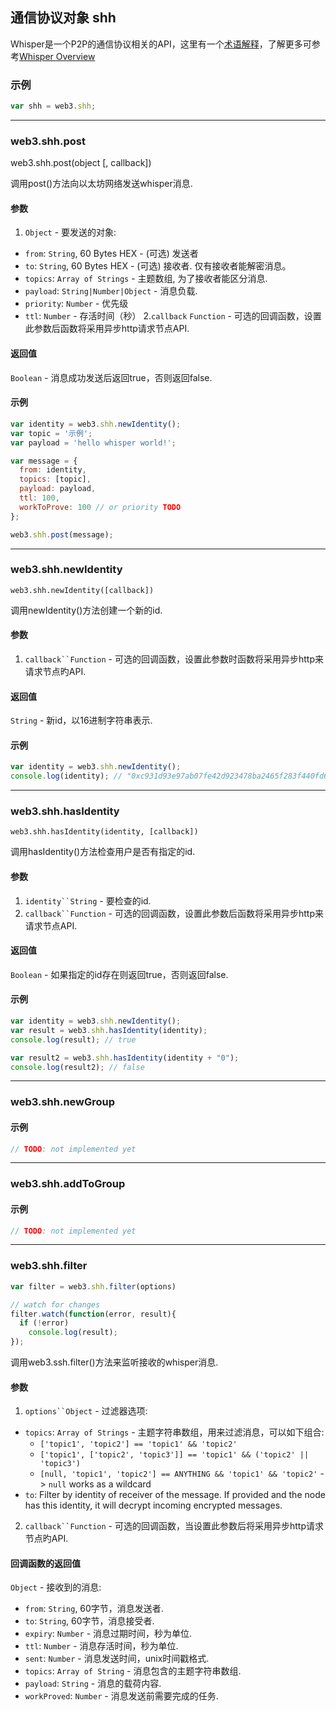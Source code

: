 
## 通信协议对象 shh

Whisper是一个P2P的通信协议相关的API，这里有一个[术语解释](https://learnblockchain.cn/books/geth/term.html)，了解更多可参考[Whisper  Overview](https://github.com/ethereum/wiki/wiki/Whisper-Overview)


### 示例

```js
var shh = web3.shh;
```

***

### web3.shh.post

   web3.shh.post(object [, callback])

调用post()方法向以太坊网络发送whisper消息.

#### 参数

1. `Object` - 要发送的对象:
  - `from`: `String`, 60 Bytes HEX - (可选) 发送者
  - `to`: `String`, 60 Bytes  HEX - (可选) 接收者. 仅有接收者能解密消息。
  - `topics`: `Array of Strings` - 主题数组, 为了接收者能区分消息.
  - `payload`: `String|Number|Object` - 消息负载.
  - `priority`: `Number` - 优先级
  - `ttl`: `Number` - 存活时间（秒）
2.`callback` `Function` - 可选的回调函数，设置此参数后函数将采用异步http请求节点API.

#### 返回值

`Boolean` - 消息成功发送后返回true，否则返回false.


#### 示例

```js
var identity = web3.shh.newIdentity();
var topic = '示例';
var payload = 'hello whisper world!';

var message = {
  from: identity,
  topics: [topic],
  payload: payload,
  ttl: 100,
  workToProve: 100 // or priority TODO
};

web3.shh.post(message);
```

***

### web3.shh.newIdentity

    web3.shh.newIdentity([callback])

调用newIdentity()方法创建一个新的id.

#### 参数

1. `callback``Function` - 可选的回调函数，设置此参数时函数将采用异步http来请求节点旳API.


#### 返回值

`String` - 新id，以16进制字符串表示.


#### 示例

```js
var identity = web3.shh.newIdentity();
console.log(identity); // "0xc931d93e97ab07fe42d923478ba2465f283f440fd6cabea4dd7a2c807108f651b7135d1d6ca9007d5b68aa497e4619ac10aa3b27726e1863c1fd9b570d99bbaf"
```

***

### web3.shh.hasIdentity

    web3.shh.hasIdentity(identity, [callback])

调用hasIdentity()方法检查用户是否有指定的id.

#### 参数

1. `identity``String` - 要检查的id.
2. `callback``Function` - 可选的回调函数，设置此参数后函数将采用异步http来请求节点API.

#### 返回值

`Boolean` - 如果指定的id存在则返回true，否则返回false.


#### 示例

```js
var identity = web3.shh.newIdentity();
var result = web3.shh.hasIdentity(identity);
console.log(result); // true

var result2 = web3.shh.hasIdentity(identity + "0");
console.log(result2); // false
```

***

### web3.shh.newGroup

#### 示例
```js
// TODO: not implemented yet
```

***

### web3.shh.addToGroup

#### 示例
```js
// TODO: not implemented yet
```

***

### web3.shh.filter

```js
var filter = web3.shh.filter(options)

// watch for changes
filter.watch(function(error, result){
  if (!error)
    console.log(result);
});
```

调用web3.ssh.filter()方法来监听接收的whisper消息.

#### 参数

1. `options``Object` - 过滤器选项:
  * `topics`: `Array of Strings` - 主题字符串数组，用来过滤消息，可以如下组合:
    - `['topic1', 'topic2'] == 'topic1' && 'topic2'`
    - `['topic1', ['topic2', 'topic3']] == 'topic1' && ('topic2' || 'topic3')`
    - `[null, 'topic1', 'topic2'] == ANYTHING && 'topic1' && 'topic2'` -> `null` works as a wildcard
  * `to`: Filter by identity of receiver of the message. If provided and the node has this identity, it will decrypt incoming encrypted messages.
2. `callback``Function` - 可选的回调函数，当设置此参数后将采用异步http请求节点旳API.

#### 回调函数的返回值

`Object` - 接收到的消息:

  - `from`: `String`, 60字节，消息发送者.
  - `to`: `String`, 60字节，消息接受者.
  - `expiry`: `Number` - 消息过期时间，秒为单位.
  - `ttl`: `Number` -  消息存活时间，秒为单位.
  - `sent`: `Number` -  消息发送时间，unix时间戳格式.
  - `topics`: `Array of String` - 消息包含的主题字符串数组.
  - `payload`: `String` - 消息的载荷内容.
  - `workProved`: `Number` - 消息发送前需要完成的任务.



